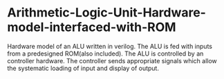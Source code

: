 # Arithmetic-Logic-Unit-Hardware-model-interfaced-with-ROM
Hardware model of an ALU written in verilog. The ALU is fed with inputs from a predesigned ROM(also included). The ALU is controlled by an controller hardware.
The controller sends appropriate signals which allow the systematic loading of input and display of output.
